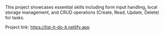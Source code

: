 This project showcases essential skills including form input handling, local storage management, and CRUD operations (Create, Read, Update, Delete) for tasks.

Project link:  https://list-it-do-it.netlify.app
